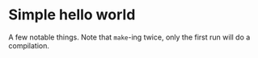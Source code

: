 Simple hello world
==================

A few notable things. Note that `make`-ing twice, only the first
run will do a compilation.
